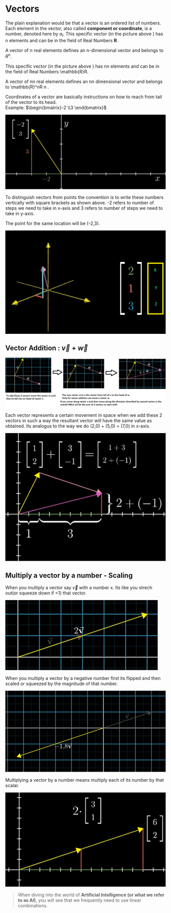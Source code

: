 # Vectors

The plain explanation would be that a vector is an ordered list of numbers.  
Each element in the vector, also called __component or coordinate__, is a number, denoted here by $a_i$.  This specific vector (in the picture above ) has n elements and can be in the field of Real Numbers __R__.

A vector of _n_ real elements defines an n-dimensional vector and belongs to $R^n$.

This specific vector (in the picture above ) has nn elements and can be in the field of Real Numbers \mathbb{R}R.

A vector of nn real elements defines an nn dimensional vector and belongs to \mathbb{R}^nR 
n
 .

Coordinates of a vector are basically instructions on how to reach from tail of the vector to its head.  
Example: $\begin{bmatrix}-2 \\3 \end{bmatrix}$

![](images/3.PNG)

To distinguish vectors from points the convention is to write these numbers vertically with square brackets as shown above. -2 refers to number of steps we need to take in x-axis and 3 refers to number of steps we need to take in y-axis.

The point for the same location will be (-2,3).

![](images/4.PNG)

## Vector Addition :  $\overrightarrow{v} + \overrightarrow{w}$

![](images/5.PNG)

Each vector represents a certain movement in space when we add these 2 vectors in such a way the resultant vector will have the same value as obtained. Its analogus to the way we do (2,0) + (5,0) = (7,0) in x-axis.  

![](images/6.PNG)


## Multiply a vector by a number - Scaling

When you multiply a vector say $\overrightarrow{v}$ with a number x. Its like you strech out(or squeeze down if <1) that vector.

![](images/7.PNG)

When you multiply a vector by a negative number first its flipped and then scaled or squeezed by the magnitude of that number.

![](images/8.PNG)

Multiplying a vector by a number means multiply each of its number by that scalar.

![](images/9.PNG)

> When diving into the world of __Artificial Intelligence (or what we refer to as AI)__, you will see that we frequently need to use linear combinations. 




